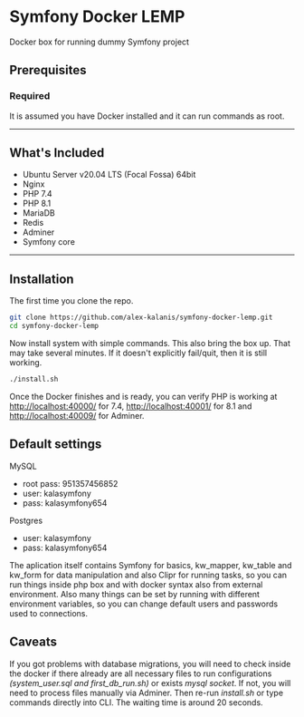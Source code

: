 # Symfony Docker LEMP

Docker box for running dummy Symfony project

## Prerequisites

### Required

It is assumed you have Docker installed and it can run commands as root.

---

## What's Included

* Ubuntu Server v20.04 LTS (Focal Fossa) 64bit
* Nginx
* PHP 7.4
* PHP 8.1
* MariaDB
* Redis
* Adminer
* Symfony core

---

## Installation

The first time you clone the repo.

```bash
git clone https://github.com/alex-kalanis/symfony-docker-lemp.git
cd symfony-docker-lemp
```

Now install system with simple commands. This also bring the box up.
That may take several minutes. If it doesn't explicitly
fail/quit, then it is still working.

```bash
./install.sh
```

Once the Docker finishes and is ready, you can verify PHP is working at
[http://localhost:40000/](http://localhost:40000/) for 7.4,
[http://localhost:40001/](http://localhost:40001/) for 8.1 and
[http://localhost:40009/](http://localhost:40009/) for Adminer.

## Default settings

MySQL
* root pass: 951357456852
* user: kalasymfony
* pass: kalasymfony654

Postgres
* user: kalasymfony
* pass: kalasymfony654

The aplication itself contains Symfony for basics, kw_mapper, kw_table and
kw_form for data manipulation and also Clipr for running tasks, so you can
run things inside php box and with docker syntax also from external environment.
Also many things can be set by running with different environment variables,
so you can change default users and passwords used to connections.

## Caveats

If you got problems with database migrations, you will need to check inside
the docker if there already are all necessary files to run configurations
*(system_user.sql and first_db_run.sh)* or exists *mysql socket*. If not,
you will need to process files manually via Adminer. Then re-run *install.sh*
or type commands directly into CLI. The waiting time is around 20 seconds.
